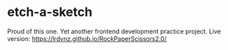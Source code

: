 # etch-a-sketch
Proud of this one. Yet another frontend development practice project. 
Live version: 
https://lrdvnz.github.io/RockPaperScissors2.0/
